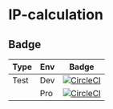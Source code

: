 # IP-calculation 

## Badge

|Type|Env|Badge|
|----|---|-----|
|Test|Dev|[![CircleCI](https://img.shields.io/circleci/project/github/data-com-ske/IP-calculation/master.svg?style=flat-square)](https://circleci.com/gh/data-com-ske/IP-calculation/tree/master)|
|    |Pro|[![CircleCI](https://img.shields.io/circleci/project/github/data-com-ske/IP-calculation/dev.svg?style=flat-square)](https://circleci.com/gh/data-com-ske/IP-calculation/tree/dev)|